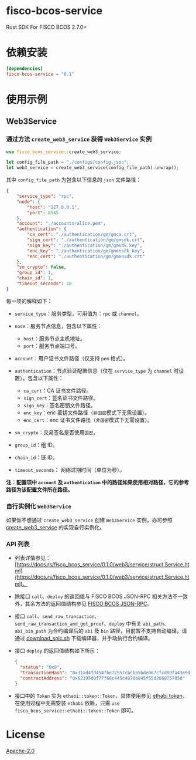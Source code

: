 # fisco-bcos-service

Rust SDK For FISCO BCOS 2.7.0+

# 依赖安装

```toml
[dependencies]
fisco-bcos-service = "0.1"
```

# 使用示例

## Web3Service

### 通过方法 `create_web3_service` 获得 `Web3Service` 实例

```rust
use fisco_bcos_service::create_web3_service;

let config_file_path = "./configs/config.json";
let web3_service = create_web3_service(config_file_path).unwrap();
```

其中 `config_file_path` 为包含以下信息的 `json` 文件路径：

```json
{
    "service_type": "rpc",
    "node": {
        "host": "127.0.0.1",
        "port": 8545
    },
    "account": "./accounts/alice.pem",
    "authentication": {
        "ca_cert": "./authentication/gm/gmca.crt",
        "sign_cert": "./authentication/gm/gmsdk.crt",
        "sign_key": "./authentication/gm/gmsdk.key",
        "enc_key": "./authentication/gm/gmensdk.key",
        "enc_cert": "./authentication/gm/gmensdk.crt"
    },
    "sm_crypto": false,
    "group_id": 1,
    "chain_id": 1,
    "timeout_seconds": 10
}
```

每一项的解释如下：

* `service_type`：服务类型，可用值为：`rpc` 或 `channel`。

* `node`：服务节点信息，包含以下属性：

    * `host`：服务节点主机地址。
    * `port`：服务节点端口号。

* `account`：用户证书文件路径（仅支持 `pem` 格式）。

* `authentication`：节点验证配置信息（仅在 `service_type` 为 `channel` 时设置），包含以下属性：

    * `ca_cert`：CA 证书文件路径。
    * `sign_cert`：签名证书文件路径。
    * `sign_key`：签名密钥文件路径。
    * `enc_key`：enc 密钥文件路径（`非国密`模式下无需设置）。
    * `enc_cert`：enc 证书文件路径（`非国密`模式下无需设置）。

* `sm_crypto`：交易签名是否使用`国密`。
* `group_id`：组 ID。
* `chain_id`：链 ID。
* `timeout_seconds`： 网络过期时间（单位为秒）。

**注：配置项中 `account` 及 `authentication` 中的路径如果使用相对路径，它的参考路径为该配置文件所在路径。**

### 自行实例化 `Web3Service`

如果你不想通过 `create_web3_service` 创建 `Web3Service` 实例，亦可参照 [create_web3_service](https://github.com/atomic-world/fisco-bcos-rust-sdk/blob/main/service/src/lib.rs#L56-L99) 的实现自行实例化。

### API 列表

* 列表详情参见：[https://docs.rs/fisco_bcos_service/0.1.0/web3/service/struct.Service.html](https://docs.rs/fisco_bcos_service/0.1.0/web3/service/struct.Service.html)。

* 除接口 `call`、`deploy` 的返回值与 FISCO BCOS JSON-RPC 相关方法不一致外，其余方法的返回值结构参见 [FISCO BCOS JSON-RPC](https://fisco-bcos-documentation.readthedocs.io/zh_CN/latest/docs/api.html)。
* 接口 `call`、`send_raw_transaction`、`send_raw_transaction_and_get_proof`、`deploy` 中有关 `abi_path`、`abi_bin_path` 为合约编译后的 `abi` 及 `bin` 路径，目前暂不支持自动编译，请通过 [download_solc.sh](https://github.com/atomic-world/fisco-bcos-rust-sdk/blob/main/bin/download_solc.sh) 下载编译器，并手动执行合约编译。
* 接口 `deploy` 的返回值结构如下所示：

  ```json
  {
    "status": "0x0",
    "transactionHash": "0x31ad4fd454fbe72557cbcb55bde067cfcd80fa43e9d97bdf2c13d2007f066370",
    "contractAddress": "0x62195d0f77f66c445c4878b845f55d266875705d"
  }
  ```
* 接口中的 `Token` 实为 `ethabi::token::Token`，具体使用参见 [ethabi token](https://github.com/rust-ethereum/ethabi/blob/v14.1.0/ethabi/src/token/token.rs#L227-L299)，在使用过程中无需安装 `ethabi` 依赖，只需 `use fisco_bcos_service::ethabi::token::Token` 即可。

# License

[Apache-2.0](https://www.apache.org/licenses/LICENSE-2.0.txt)
